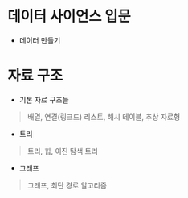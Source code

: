 # 데이터 사이언스 입문
- 데이터 만들기

# 자료 구조
- 기본 자료 구조들
> 배열, 연결(링크드) 리스트, 해시 테이블, 추상 자료형
- 트리
> 트리, 힙, 이진 탐색 트리
- 그래프
> 그래프, 최단 경로 알고리즘
